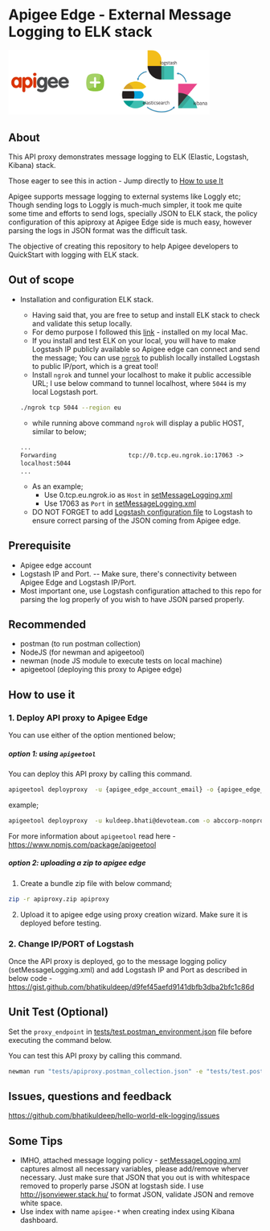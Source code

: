 # Apigee Edge - External Message Logging to ELK stack

<img src="docs/images/apigee-elk.png" width="400">

## About
This API proxy demonstrates message logging to ELK (Elastic, Logstash, Kibana) stack.

Those eager to see this in action -  Jump directly to  [How to use It](#how-to-use-it)

Apigee supports message logging to external systems like Loggly etc; Though sending logs to Loggly is much-much simpler, it took me quite some time and efforts to send logs, specially JSON to ELK stack, the policy configuration of this apiproxy at Apigee Edge side is much easy, however parsing the logs in JSON format was the difficult task.  

The objective of creating this repository to help Apigee developers to QuickStart with logging with ELK stack.   

## Out of scope
- Installation and configuration ELK stack. 
    - Having said that, you are free to setup and install ELK stack to check and validate this setup locally.
    - For demo purpose I followed this [link](https://logz.io/blog/elk-mac/) - installed on my local Mac.
    - If you install and test ELK on your local, you will have to make Logstash IP publicly available so Apigee edge can connect and send the message; You can use [`ngrok`](https://ngrok.com/) to publish locally installed Logstash to public IP/port, which is a great tool!
    - Install `ngrok` and tunnel your localhost to make it public accessible URL; I use below command to tunnel localhost, where `5044` is my local Logstash port.
    ```bash
    ./ngrok tcp 5044 --region eu
    ```
    - while running above command `ngrok` will display a public HOST, similar to below;

    ```
    ...
    Forwarding                    tcp://0.tcp.eu.ngrok.io:17063 -> localhost:5044
    ...
    ```
    - As an example;
        - Use 0.tcp.eu.ngrok.io as `Host` in [setMessageLogging.xml](apiproxy/policies/setMessageLogging.xml)
        - Use 17063 as `Port` in [setMessageLogging.xml](apiproxy/policies/setMessageLogging.xml)
    - DO NOT FORGET to add [Logstash configuration file](logstash-sample.conf) to Logstash to ensure correct parsing of the JSON coming from Apigee edge. 

## Prerequisite
- Apigee edge account
- Logstash IP and Port.
-- Make sure, there's connectivity between Apigee Edge and Logstash IP/Port. 
- Most important one, use Logstash configuration attached to this repo for parsing the log properly of you wish to have JSON parsed properly. 

## Recommended
- postman (to run postman collection)
- NodeJS (for newman and apigeetool)
- newman (node JS module to execute tests on local machine)
- apigeetool (deploying this proxy to Apigee edge)

## How to use it

### 1. Deploy API proxy to Apigee Edge
You can use either of the option mentioned below;
##### option 1: using `apigeetool`
You can deploy this API proxy by calling this command.

```bash
apigeetool deployproxy  -u {apigee_edge_account_email} -o {apigee_edge_org_name}  -e {environment_name} -n {proxy_name} -d . --verbose --debug
```
example; 
```bash
apigeetool deployproxy  -u kuldeep.bhati@devoteam.com -o abccorp-nonprod  -e test -n hello-world-elk-logging -d . --verbose --debug
```
For more information about `apigeetool` read here - https://www.npmjs.com/package/apigeetool

##### option 2: uploading a zip to apigee edge

1. Create a bundle zip file with below command;
```bash 
zip -r apiproxy.zip apiproxy
```

2. Upload it to apigee edge using proxy creation wizard.
Make sure it is deployed before testing.

### 2. Change IP/PORT of Logstash 
Once the API proxy is deployed, go to the message logging policy (setMessageLogging.xml) and add Logstash IP and Port as described in below code - https://gist.github.com/bhatikuldeep/d9fef45aefd9141dbfb3dba2bfc1c86d


## Unit Test (Optional)
Set the `proxy_endpoint` in [tests/test.postman_environment.json](tests/test.postman_environment.json) file before executing the command below.

You can test this API proxy by calling this command.
```bash
newman run "tests/apiproxy.postman_collection.json" -e "tests/test.postman_environment.json"
```

## Issues, questions and feedback
https://github.com/bhatikuldeep/hello-world-elk-logging/issues

## Some Tips
- IMHO, attached message logging policy - [setMessageLogging.xml](apiproxy/policies/setMessageLogging.xml) captures almost all necessary variables, please add/remove wherver necessary. Just make sure that JSON that you out is with whitespace removed to properly parse JSON at logstash side. I use http://jsonviewer.stack.hu/ to format JSON, validate JSON and remove white space. 
- Use index with name `apigee-*` when creating index using Kibana dashboard.

